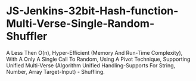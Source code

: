 # JS-Jenkins-32bit-Hash-function-Multi-Verse-Single-Random-Shuffler
A Less Then O(n), Hyper-Efficient (Memory And Run-Time Complexity), With A Only A Single Call To Random, Using A Pivot Technique, Supporting Unified Multi-Verse (Algorithm Unified Handling-Supports For String, Number, Array Target-Input) - Shuffling.
